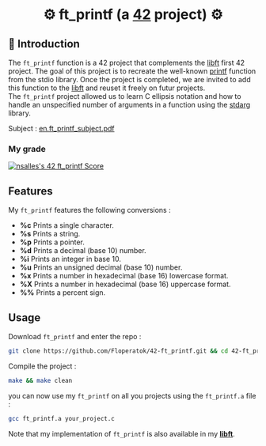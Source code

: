 # <div align="center">⚙️ ft_printf (a [42](https://42perpignan.fr/) project) ⚙️</div>
## 📑 Introduction
The `ft_printf` function is a 42 project that complements the [libft](https://github.com/Floperatok/42-libft) first 42 project. The goal of this project is to recreate the well-known [printf](https://man7.org/linux/man-pages/man3/printf.3.html) function from the stdio library. Once the project is completed, we are invited to add this function to the [libft](https://github.com/Floperatok/42-libft) and reuset it freely on futur projects.\
The `ft_printf` project allowed us to learn C ellipsis notation and how to handle an unspecified number of arguments in a function using the [stdarg](https://pubs.opengroup.org/onlinepubs/009695399/basedefs/stdarg.h.html) library.

Subject : <a href=asset/en.subject.pdf>en.ft_printf_subject.pdf<a/>
### My grade
[![nsalles's 42 ft_printf Score](https://badge42.coday.fr/api/v2/clshyl91d071301p436jjiyqr/project/3366017)](https://github.com/Coday-meric/badge42)
## Features
My `ft_printf` features the following conversions :
- **%c**	Prints a single character.
- **%s**	Prints a string.
- **%p**	Prints a pointer.
- **%d**	Prints a decimal (base 10) number.
- **%i**	Prints an integer in base 10.
- **%u**	Prints an unsigned decimal (base 10) number.
- **%x**	Prints a number in hexadecimal (base 16) lowercase format.
- **%X**	Prints a number in hexadecimal (base 16) uppercase format.
- **%%**	Prints a percent sign.
## Usage
Download `ft_printf` and enter the repo :
```sh
git clone https://github.com/Floperatok/42-ft_printf.git && cd 42-ft_printf
```
Compile the project :
```sh
make && make clean
```
you can now use my `ft_printf` on all you projects using the `ft_printf.a` file :
```sh
gcc ft_printf.a your_project.c
```
Note that my implementation of `ft_printf` is also available in my [**libft**](https://github.com/Floperatok/42-libft).
